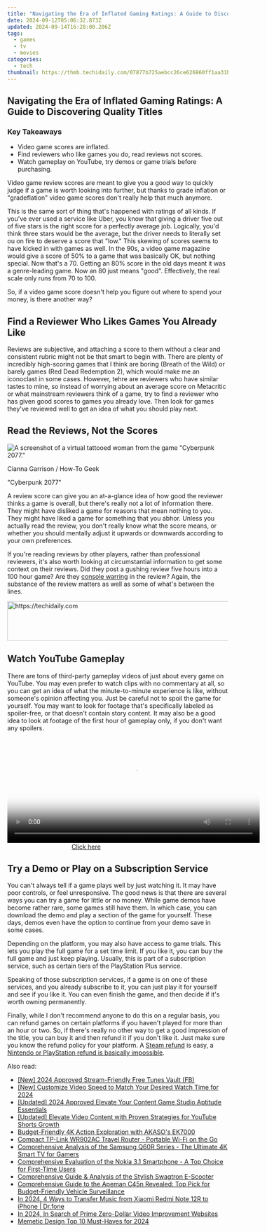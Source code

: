 ```yaml
---
title: "Navigating the Era of Inflated Gaming Ratings: A Guide to Discovering Quality Titles"
date: 2024-09-12T05:06:32.873Z
updated: 2024-09-14T16:28:00.206Z
tags:
  - games
  - tv
  - movies
categories:
  - tech
thumbnail: https://thmb.techidaily.com/07877b725aebcc26ce626860ff1aa31b598ca62f4a725eae923eeb25fe929021.jpg
---
```


## Navigating the Era of Inflated Gaming Ratings: A Guide to Discovering Quality Titles

### Key Takeaways

* Video game scores are inflated.
* Find reviewers who like games you do, read reviews not scores.
* Watch gameplay on YouTube, try demos or game trials before purchasing.

 Video game review scores are meant to give you a good way to quickly judge if a game is worth looking into further, but thanks to grade inflation or "gradeflation" video game scores don't really help that much anymore.

 This is the same sort of thing that's happened with ratings of all kinds. If you've ever used a service like Uber, you know that giving a driver five out of five stars is the right score for a perfectly average job. Logically, you'd think three stars would be the average, but the driver needs to literally set ou on fire to deserve a score that "low." This skewing of scores seems to have kicked in with games as well. In the 90s, a video game magazine would give a score of 50% to a game that was basically OK, but nothing special. Now that's a 70\. Getting an 80% score in the old days meant it was a genre-leading game. Now an 80 just means "good". Effectively, the real scale only runs from 70 to 100.

 So, if a video game score doesn't help you figure out where to spend your money, is there another way?

##  Find a Reviewer Who Likes Games You Already Like

 Reviews are subjective, and attaching a score to them without a clear and consistent rubric might not be that smart to begin with. There are plenty of incredibly high-scoring games that I think are boring (Breath of the Wild) or barely games (Red Dead Redemption 2), which would make me an iconoclast in some cases. However, tehre are reviewers who have similar tastes to mine, so instead of worrying about an average score on Metacritic or what mainstream reviewers think of a game, try to find a reviewer who has given good scores to games you already love. Then look for games they've reviewed well to get an idea of what you should play next.

##  Read the Reviews, Not the Scores

![A screenshot of a virtual tattooed woman from the game "Cyberpunk 2077."](https://static1.howtogeekimages.com/wordpress/wp-content/uploads/2023/11/screenshot-2023-11-06-201542.png) 

Cianna Garrison / How-To Geek

"Cyberpunk 2077"

 A review score can give you an at-a-glance idea of how good the reviewer thinks a game is overall, but there's really not a lot of information there. They might have disliked a game for reasons that mean nothing to you. They might have liked a game for something that you abhor. Unless you actually read the review, you don't really know what the score means, or whether you should mentally adjust it upwards or downwards according to your own preferences.

 If you're reading reviews by other players, rather than professional reviewers, it's also worth looking at circumstantial information to get some context on their reviews. Did they post a gushing review five hours into a 100 hour game? Are they [console warring](https://sim-unlock.techidaily.com/android-unlock-code-sim-unlock-your-lava-phone-and-remove-locked-screen-by-drfone-android/) in the review? Again, the substance of the review matters as well as some of what's between the lines.

<!-- affiliate ads begin -->
<a href="https://ephamedtechinc.pxf.io/c/5597632/2123512/26400" target="_top" id="2123512">
  <img src="//a.impactradius-go.com/display-ad/26400-2123512" border="0" alt="https://techidaily.com" width="728" height="90"/>
</a>
<img height="0" width="0" src="https://ephamedtechinc.pxf.io/i/5597632/2123512/26400" style="position:absolute;visibility:hidden;" border="0" />
<!-- affiliate ads end -->

##  Watch YouTube Gameplay

 There are tons of third-party gameplay videos of just about every game on YouTube. You may even prefer to watch clips with no commentary at all, so you can get an idea of what the minute-to-minute experience is like, without someone's opinion affecting you. Just be careful not to spoil the game for yourself. You may want to look for footage that's specifically labeled as spoiler-free, or that doesn't contain story content. It may also be a good idea to look at footage of the first hour of gameplay only, if you don't want any spoilers.

<!-- affiliate ads begin -->
<span id="1983551">
					<video width="576" height="240" style="cursor:pointer"
           poster="//a.impactradius-go.com/display-clicktoplayimage/1983551.png"
           onclick="if(!this.playClicked){this.play();this.setAttribute('controls',true);this.playClicked=true;}">
	   <source src="//a.impactradius-go.com/display-ad/22993-1983551">
	   <img src="//a.impactradius-go.com/display-clicktoplayimage/1983551.png" style="border: none; height: 100%; width: 100%; object-fit: contain">
	</video>
	<div style="width:360px;text-align:center"><a href="javascript:window.open(decodeURIComponent('https%3A%2F%2Fhomestyler.sjv.io%2Fc%2F5597632%2F1983551%2F22993'), '_blank');void(0);">Click here</a></div>
</span>
<img height="0" width="0" src="https://imp.pxf.io/i/5597632/1983551/22993" style="position:absolute;visibility:hidden;" border="0" />
<!-- affiliate ads end -->

##  Try a Demo or Play on a Subscription Service

 You can't always tell if a game plays well by just watching it. It may have poor controls, or feel unresponsive. The good news is that there are several ways you can try a game for little or no money. While game demos have become rather rare, some games still have them. In which case, you can download the demo and play a section of the game for yourself. These days, demos even have the option to continue from your demo save in some cases.

 Depending on the platform, you may also have access to game trials. This lets you play the full game for a set time limit. If you like it, you can buy the full game and just keep playing. Usually, this is part of a subscription service, such as certain tiers of the PlayStation Plus service.

 Speaking of those subscription services, if a game is on one of these services, and you already subscribe to it, you can just play it for yourself and see if you like it. You can even finish the game, and then decide if it's worth owning permanently.

 Finally, while I don't recommend anyone to do this on a regular basis, you can refund games on certain platforms if you haven't played for more than an hour or two. So, if there's really no other way to get a good impression of the title, you can buy it and then refund it if you don't like it. Just make sure you know the refund policy for your platform. A [Steam refund](https://fox-glue.techidaily.com/updated-unveiling-3d-lut-design-techniques-for-2024/) is easy, a [Nintendo or PlayStation refund is basically impossible](https://audio-editing.techidaily.com/updated-how-to-use-audio-ducking-in-adobe-premiere-pro-on-mac/).

<ins class="adsbygoogle"
     style="display:block"
     data-ad-format="autorelaxed"
     data-ad-client="ca-pub-7571918770474297"
     data-ad-slot="1223367746"></ins>

<ins class="adsbygoogle"
     style="display:block"
     data-ad-client="ca-pub-7571918770474297"
     data-ad-slot="8358498916"
     data-ad-format="auto"
     data-full-width-responsive="true"></ins>

<span class="atpl-alsoreadstyle">Also read:</span>
<div><ul>
<li><a href="https://facebook-video-content.techidaily.com/new-2024-approved-stream-friendly-free-tunes-vault-fb/"><u>[New] 2024 Approved Stream-Friendly Free Tunes Vault (FB)</u></a></li>
<li><a href="https://facebook-video-footage.techidaily.com/new-customize-video-speed-to-match-your-desired-watch-time-for-2024/"><u>[New] Customize Video Speed to Match Your Desired Watch Time for 2024</u></a></li>
<li><a href="https://facebook-video-share.techidaily.com/updated-2024-approved-elevate-your-content-game-studio-aptitude-essentials/"><u>[Updated] 2024 Approved Elevate Your Content Game Studio Aptitude Essentials</u></a></li>
<li><a href="https://youtube-tips.techidaily.com/ed-elevate-video-content-with-proven-strategies-for-youtube-shorts-growth/"><u>[Updated] Elevate Video Content with Proven Strategies for YouTube Shorts Growth</u></a></li>
<li><a href="https://buynow-help.techidaily.com/budget-friendly-4k-action-exploration-with-akasos-ek7000/"><u>Budget-Friendly 4K Action Exploration with AKASO's EK7000</u></a></li>
<li><a href="https://buynow-help.techidaily.com/compact-tp-link-wr902ac-travel-router-portable-wi-fi-on-the-go/"><u>Compact TP-Link WR902AC Travel Router - Portable Wi-Fi on the Go</u></a></li>
<li><a href="https://buynow-help.techidaily.com/comprehensive-analysis-of-the-samsung-q60r-series-the-ultimate-4k-smart-tv-for-gamers/"><u>Comprehensive Analysis of the Samsung Q60R Series - The Ultimate 4K Smart TV for Gamers</u></a></li>
<li><a href="https://buynow-help.techidaily.com/comprehensive-evaluation-of-the-nokia-31-smartphone-a-top-choice-for-first-time-users/"><u>Comprehensive Evaluation of the Nokia 3.1 Smartphone - A Top Choice for First-Time Users</u></a></li>
<li><a href="https://buynow-help.techidaily.com/comprehensive-guide-and-analysis-of-the-stylish-swagtron-e-scooter/"><u>Comprehensive Guide & Analysis of the Stylish Swagtron E-Scooter</u></a></li>
<li><a href="https://buynow-help.techidaily.com/comprehensive-guide-to-the-apeman-c45n-revealed-top-pick-for-budget-friendly-vehicle-surveillance/"><u>Comprehensive Guide to the Apeman C45n Revealed: Top Pick for Budget-Friendly Vehicle Surveillance</u></a></li>
<li><a href="https://android-transfer.techidaily.com/in-2024-4-ways-to-transfer-music-from-xiaomi-redmi-note-12r-to-iphone-drfone-by-drfone-transfer-from-android-transfer-from-android/"><u>In 2024, 4 Ways to Transfer Music from Xiaomi Redmi Note 12R to iPhone | Dr.fone</u></a></li>
<li><a href="https://some-knowledge.techidaily.com/in-2024-in-search-of-prime-zero-dollar-video-improvement-websites/"><u>In 2024, In Search of Prime Zero-Dollar Video Improvement Websites</u></a></li>
<li><a href="https://extra-skills.techidaily.com/memetic-design-top-10-must-haves-for-2024/"><u>Memetic Design Top 10 Must-Haves for 2024</u></a></li>
</ul></div>

